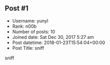 ## Post #1
- Username: yunyl
- Rank: n00b
- Number of posts: 10
- Joined date: Sat Dec 30, 2017 5:27 am
- Post datetime: 2018-01-23T15:54:04+00:00
- Post Title: sniff

sniff
